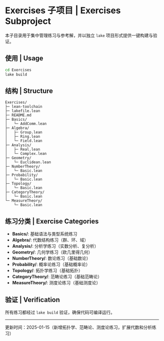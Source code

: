 # Exercises 子项目 | Exercises Subproject

本子目录用于集中管理练习与参考解，并以独立 `lake` 项目形式提供一键构建与验证。

## 使用 | Usage

```bash
cd Exercises
lake build
```

## 结构 | Structure

```text
Exercises/
├─ lean-toolchain
├─ lakefile.lean
├─ README.md
├─ Basics/
│   └─ AddComm.lean
├─ Algebra/
│   ├─ Group.lean
│   ├─ Ring.lean
│   └─ Field.lean
├─ Analysis/
│   ├─ Real.lean
│   └─ Complex.lean
├─ Geometry/
│   └─ Euclidean.lean
├─ NumberTheory/
│   └─ Basic.lean
├─ Probability/
│   └─ Basic.lean
├─ Topology/
│   └─ Basic.lean
├─ CategoryTheory/
│   └─ Basic.lean
└─ MeasureTheory/
    └─ Basic.lean
```

## 练习分类 | Exercise Categories

- **Basics/**: 基础语法与类型系统练习
- **Algebra/**: 代数结构练习（群、环、域）
- **Analysis/**: 分析学练习（实数分析、复分析）
- **Geometry/**: 几何学练习（欧几里得几何）
- **NumberTheory/**: 数论练习（基础数论）
- **Probability/**: 概率论练习（基础概率论）
- **Topology/**: 拓扑学练习（基础拓扑）
- **CategoryTheory/**: 范畴论练习（基础范畴论）
- **MeasureTheory/**: 测度论练习（基础测度论）

## 验证 | Verification

所有练习都经过 `lake build` 验证，确保代码可编译运行。

---

更新时间：2025-01-15（新增拓扑学、范畴论、测度论练习，扩展代数和分析练习）
